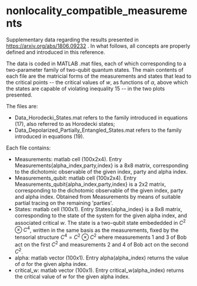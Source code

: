 # nonlocality_compatible_measurements
Supplementary data regarding the results presented in https://arxiv.org/abs/1806.09232 . In what follows, all concepts are properly defined and introduced in this reference.

The data is coded in MATLAB .mat files, each of which corresponding to a two-parameter family of two-qubit quantum states. The main contents of each file are the matricial forms of the measurements and states that lead to the critical points -- the critical values of $w$, as functions of $\alpha$, above which the states are capable of violating inequality 15 -- in the two plots presented.

The files are:
- Data_Horodecki_States.mat refers to the family introduced in equations (17), also referred to as Horodecki states;
- Data_Depolarized_Partially_Entangled_States.mat refers to the family introduced in equations (19).

Each file contains:
- Measurements: matlab cell (100x2x4). Entry Measurements{alpha_index,party,index} is a 8x8 matrix, corresponding to the dichotomic observable of the given index, party and alpha index.
- Measurements_qubit: matlab cell (100x2x4). Entry Measurements_qubit{alpha_index,party,index} is a 2x2 matrix, corresponding to the dichotomic observable of the given index, party and alpha index. Obtained from Measurements by means of suitable partial tracing on the remaining 'parties'.
- States: matlab cell (100x1). Entry States{alpha_index} is a 8x8 matrix, corresponding to the state of the system for the given alpha index, and associated critical $w$. The state is a two-qubit state embededded in $C^2 \otimes C^4$, written in the same basis as the measurements, fixed by the tensorial structure $C^4 = C^2 \otimes C^2$ where measurements 1 and 3 of Bob act on the first $C^2$ and measurements 2 and 4 of Bob act on the second $C^2$.
- alpha: matlab vector (100x1). Entry alpha(alpha_index) returns the value of $\alpha$ for the given alpha index.
- critical_w: matlab vector (100x1). Entry critical_w(alpha_index) returns the critical value of $w$ for the given alpha index.
